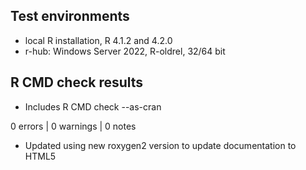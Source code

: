 ## Test environments
* local R installation, R 4.1.2 and 4.2.0
* r-hub: Windows Server 2022, R-oldrel, 32/64 bit

## R CMD check results

* Includes R CMD check --as-cran

0 errors | 0 warnings | 0 notes

* Updated using new roxygen2 version to update documentation to HTML5
